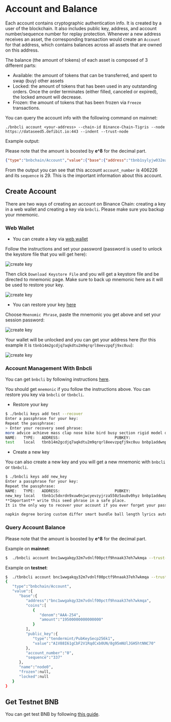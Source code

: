 # Account and Balance

Each account contains cryptographic authentication info. It is created by a user of the blockchain. It also includes public key, address, and account number/sequence number for replay protection. Whenever a new address receives an asset, the corresponding transaction would create an `Account` for that address, which contains balances across all assets that are owned on this address.

The balance (the amount of tokens) of each asset is composed of 3 different parts:

- Available: the amount of tokens that can be transferred, and spent to swap (buy) other assets
- Locked: the amount of tokens that has been used in any outstanding orders. Once the order terminates (either filled, canceled or expired), the locked amount will decrease.
- Frozen: the amount of tokens that has been frozen via `Freeze` transactions.

You can query the account info with the following command on mainnet:

```shell
./bnbcli account <your-address> --chain-id Binance-Chain-Tigris --node https://dataseed5.defibit.io:443 --indent --trust-node
```

Example output:

Please note that the amount is boosted by **e^8** for the decimal part.

```json
{"type":"bnbchain/Account","value":{"base":{"address":"tbnb1sylyjw032eajr9cyllp26n04300qzzre38qyv5","coins":[{"denom":"000-0E1","amount":"10530"},{"denom":"BNB","amount":"247349863800"},{"denom":"BTC.B-918","amount":"113218800"},{"denom":"COSMOS-587","amount":"50000101983748977"},{"denom":"EDU-DD0","amount":"139885964"},{"denom":"MFH-9B5","amount":"1258976083286"},{"denom":"NASC-137","amount":"0"},{"denom":"PPC-00A","amount":"205150260"},{"denom":"TGT-9FC","amount":"33251102828"},{"denom":"UCX-CC8","amount":"1398859649"},{"denom":"USDT.B-B7C","amount":"140456966268"},{"denom":"YLC-D8B","amount":"210572645"},{"denom":"ZZZ-21E","amount":"13988596"}],"public_key":{"type":"tendermint/PubKeySecp256k1","value":"AhOb3ZXecsIqwqKw+HhTscyi6K35xYpKaJx10yYwE0Qa"},"account_number":"406226","sequence":"29"},"name":"","frozen":null,"locked":[{"denom":"KOGE48-35D","amount":"10000000000"}]}}
```

From the output you can see that this account `account_number` is 406226 and its `sequence` is 29.
This is the important information about this account.

## Create Account

There are two ways of creating an account on Binance Chain: creating a key in a web wallet and creating a key via `bnbcli`. Please make sure you backup your mnemonic.

### Web Wallet

+ You can create a key via [web wallet](https://testnet.binance.org/create)

Follow the instructions and set your password (password is used to unlock the keystore file that you will get here):

![create key](./assets/create_key_1.png)

Then click `Download Keystore File` and you will get a keystore file and be directed to mnemonic page. Make sure to back up mnemonic here as it will be used to restore your key.

![create key](./assets/create_key_2.png)

+ You can restore your key [here](https://testnet.binance.org/unlock)

Choose `Mnenomic Phrase`, paste the mnemonic you get above and set your session password:

![create key](./assets/create_key_3.png)

Your wallet will be unlocked and you can get your address here (for this example it is `tbnb14m2gcdjq7aqkdtu2m9qrqrl8eevzpqfj9xc0uu`):

![create key](./assets/create_key_4.png)


### Account Management With Bnbcli

You can get `bnbcli` by following instructions [here](./api-reference/cli.md).

You should get `mnemonic` if you follow the instructions above. You can restore you key via `bnbcli` or `tbnbcli`.

+ Restore your key

```bash
$ ./bnbcli keys add test --recover
Enter a passphrase for your key:
Repeat the passphrase:
> Enter your recovery seed phrase:
more advice achieve mass clap nose bike bird busy section rigid model doll exchange guard theme catalog junior patrol valley depart decade convince master
NAME:	TYPE:	ADDRESS:						PUBKEY:
test	local	tbnb14m2gcdjq7aqkdtu2m9qrqrl8eevzpqfj9xc0uu	bnbp1addwnpepqt7nf2dwgfxv6kmzgwhzlp556yhdfeakfdejc6lp8xcddsv83kq552m63s9
```

+ Create a new key

You can also create a new key and you will get a new mnemonic with `bnbcli` or `tbnbcli`.
```bash
$ ./bnbcli keys add new_key
Enter a passphrase for your key:
Repeat the passphrase:
NAME:	TYPE:	ADDRESS:						PUBKEY:
new_key	local	tbnb1c5dxrdn9xuw0njwcyevzyjrza550z5au8v0hyz	bnbp1addwnpepqwdsud63f5rq2wkgrezlvzdauf4x7wp3defzvhrzkwdzl7p0n6uk666ghpa
**Important** write this seed phrase in a safe place.
It is the only way to recover your account if you ever forget your password.

napkin degree boring custom differ smart bundle ball length lyrics auto forest jeans awake entry vocal there repeat rule churn picnic promote screen skull
```
### Query Account Balance

Please note that the amount is boosted by **e^8** for the decimal part.

Example on **mainnet**:

```bash
$  ./bnbcli account bnc1wwgakqy32m7vdnlf00pctf9hnaak37eh7wkmqa --trust-node --chain-id Binance-Chain-Tigris --node https://dataseed5.defibit.io:443
```
Example on **testnet**:

```bash
$  ./tbnbcli account bnc1wwgakqy32m7vdnlf00pctf9hnaak37eh7wkmqa --trust-node --chain-id=Binance-Chain-Nile --node=data-seed-pre-2-s1.binance.org:80
{
   "type":"bnbchain/Account",
   "value":{
      "base":{
         "address":"bnc1wwgakqy32m7vdnlf00pctf9hnaak37eh7wkmqa",
         "coins":[
            {
               "denom":"AAA-254",
               "amount":"19500000000000000"
            }
         ],
         "public_key":{
            "type":"tendermint/PubKeySecp256k1",
            "value":"A1V88I61gCbF2V1RqdCxb0UN/8g95mNUlJGH5htNNC70"
         },
         "account_number":"0",
         "sequence":"337"
      },
      "name":"node0",
      "frozen":null,
      "locked":null
   }
}
```

## Get Testnet BNB

You can get test BNB by following [this guide](https://www.binance.vision/tutorials/binance-dex-funding-your-testnet-account).
